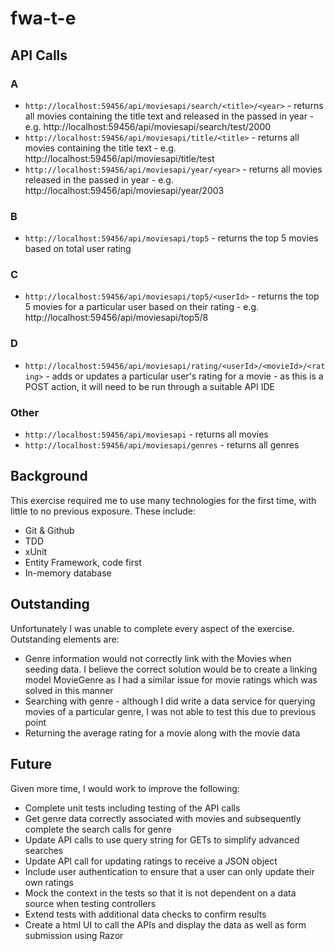# fwa-t-e

## API Calls

### A
* ```http://localhost:59456/api/moviesapi/search/<title>/<year>``` - returns all movies containing the title text and released in the passed in year - e.g. http://localhost:59456/api/moviesapi/search/test/2000
* ```http://localhost:59456/api/moviesapi/title/<title>``` - returns all movies containing the title text - e.g. http://localhost:59456/api/moviesapi/title/test
* ```http://localhost:59456/api/moviesapi/year/<year>``` - returns all movies released in the passed in year - e.g. http://localhost:59456/api/moviesapi/year/2003

### B
* ```http://localhost:59456/api/moviesapi/top5``` - returns the top 5 movies based on total user rating

### C
* ```http://localhost:59456/api/moviesapi/top5/<userId>``` - returns the top 5 movies for a particular user based on their rating - e.g. http://localhost:59456/api/moviesapi/top5/8

### D
* ```http://localhost:59456/api/moviesapi/rating/<userId>/<movieId>/<rating>``` - adds or updates a particular user's rating for a movie - as this is a POST action, it will need to be run through a suitable API IDE

### Other
* ```http://localhost:59456/api/moviesapi``` - returns all movies
* ```http://localhost:59456/api/moviesapi/genres``` - returns all genres

## Background
This exercise required me to use many technologies for the first time, with little to no previous exposure. These include:
* Git & Github
* TDD
* xUnit
* Entity Framework, code first
* In-memory database

## Outstanding
Unfortunately I was unable to complete every aspect of the exercise. Outstanding elements are:
* Genre information would not correctly link with the Movies when seeding data. I believe the correct solution would be to create a linking model MovieGenre as I had a similar issue for movie ratings which was solved in this manner
* Searching with genre - although I did write a data service for querying movies of a particular genre, I was not able to test this due to previous point
* Returning the average rating for a movie along with the movie data

## Future
Given more time, I would work to improve the following:
* Complete unit tests including testing of the API calls
* Get genre data correctly associated with movies and subsequently complete the search calls for genre
* Update API calls to use query string for GETs to simplify advanced searches
* Update API call for updating ratings to receive a JSON object
* Include user authentication to ensure that a user can only update their own ratings
* Mock the context in the tests so that it is not dependent on a data source when testing controllers
* Extend tests with additional data checks to confirm results
* Create a html UI to call the APIs and display the data as well as form submission using Razor
